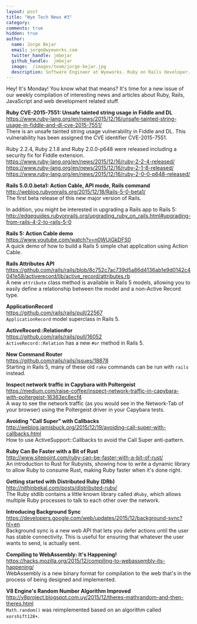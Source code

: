 ```yaml
---
layout: post
title: "Wye Tech News #3"
category:
comments: true
hidden: true
author:
  name: Jorge Bejar
  email: jorge@wyeworks.com
  twitter_handle: jmbejar
  github_handle:  jmbejar
  image:  /images/team/jorge-bejar.jpg
  description: Software Engineer at Wyeworks. Ruby on Rails developer.
---
```


Hey! It's Monday! You know what that means? It's time for a new issue of our weekly compilation of interesting news and articles about Ruby, Rails, JavaScript and web development related stuff.

<!--more-->

**Ruby CVE-2015-7551: Unsafe tainted string usage in Fiddle and DL**<br/>
https://www.ruby-lang.org/en/news/2015/12/16/unsafe-tainted-string-usage-in-fiddle-and-dl-cve-2015-7551/<br/>
There is an unsafe tainted string usage vulnerability in Fiddle and DL. This vulnerability has been assigned the CVE identifier CVE-2015-7551.

Ruby 2.2.4, Ruby 2.1.8 and Ruby 2.0.0-p648 were released including a security fix for Fiddle extension.<br/>
https://www.ruby-lang.org/en/news/2015/12/16/ruby-2-2-4-released/<br/>
https://www.ruby-lang.org/en/news/2015/12/16/ruby-2-1-8-released/<br/>
https://www.ruby-lang.org/en/news/2015/12/16/ruby-2-0-0-p648-released/

**Rails 5.0.0.beta1: Action Cable, API mode, Rails command**<br/>
http://weblog.rubyonrails.org/2015/12/18/Rails-5-0-beta1/<br/>
The first beta release of this new major version of Rails.

In addition, you might be interested in upgrading a Rails app to Rails 5:<br/>
http://edgeguides.rubyonrails.org/upgrading_ruby_on_rails.html#upgrading-from-rails-4-2-to-rails-5-0

**Rails 5: Action Cable demo**<br/>
https://www.youtube.com/watch?v=n0WUjGkDFS0<br/>
A quick demo of how to build a Rails 5 simple chat application using Action Cable.

**Rails Attributes API**<br/>
https://github.com/rails/rails/blob/8c752c7ac739d5a86d4136ab1e9d0142c4041e58/activerecord/lib/active_record/attributes.rb<br/>
A new `attribute` class method is available in Rails 5 models, allowing you to easily define a relationship between the model and a non-Active Record type.

**ApplicationRecord**<br/>
https://github.com/rails/rails/pull/22567<br/>
`ApplicationRecord` model superclass in Rails 5.

**ActiveRecord::Relation#or**<br/>
https://github.com/rails/rails/pull/16052<br/>
`ActiveRecord::Relation` has a new `#or` method in Rails 5.

**New Command Router**<br/>
https://github.com/rails/rails/issues/18878<br/>
Starting in Rails 5, many of these old `rake` commands can be run with `rails` instead.

**Inspect network traffic in Capybara with Poltergeist**<br/>
https://medium.com/raise-coffee/inspect-network-traffic-in-capybara-with-poltergeist-16363ec8ecf4<br/>
A way to see the network traffic (as you would see in the Network-Tab of your browser) using the Poltergeist driver in your Capybara tests.

**Avoiding "Call Super" with Callbacks**<br/>
http://weblog.jamisbuck.org/2015/12/19/avoiding-call-super-with-callbacks.html<br/>
How to use ActiveSupport::Callbacks to avoid the Call Super anti-pattern.

**Ruby Can Be Faster with a Bit of Rust**<br/>
http://www.sitepoint.com/ruby-can-be-faster-with-a-bit-of-rust/<br/>
An introduction to Rust for Rubyists, showing how to write a dynamic library to allow Ruby to consume Rust, making Ruby faster when it's done right.

**Getting started with Distributed Ruby (DRb)**<br/>
http://nithinbekal.com/posts/distributed-ruby/<br/>
The Ruby stdlib contains a little known library called `dRuby`, which allows multiple Ruby processes to talk to each other over the network.

**Introducing Background Sync**<br/>
https://developers.google.com/web/updates/2015/12/background-sync?hl=en<br/>
Background sync is a new web API that lets you defer actions until the user has stable connectivity. This is useful for ensuring that whatever the user wants to send, is actually sent.

**Compiling to WebAssembly: It's Happening!**<br/>
https://hacks.mozilla.org/2015/12/compiling-to-webassembly-its-happening/<br/>
WebAssembly is a new binary format for compilation to the web that's in the process of being designed and implemented.

**V8 Engine's Random Number Algorithm Improved**<br/>
http://v8project.blogspot.com.uy/2015/12/theres-mathrandom-and-then-theres.html<br/>
`Math.random()` was reimplemented based on an algorithm called `xorshift128+`.

